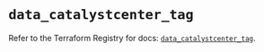 # `data_catalystcenter_tag`

Refer to the Terraform Registry for docs: [`data_catalystcenter_tag`](https://registry.terraform.io/providers/ciscodevnet/catalystcenter/0.4.0/docs/data-sources/tag).
